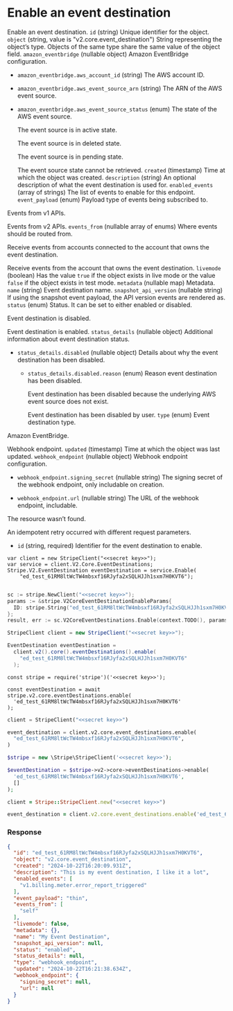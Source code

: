  # Enable an event destination

Enable an event destination.
`id` (string)
Unique identifier for the object.
`object` (string, value is "v2.core.event_destination")
String representing the object’s type. Objects of the same type share the same value of the object field.
`amazon_eventbridge` (nullable object)
Amazon EventBridge configuration.

- `amazon_eventbridge.aws_account_id` (string)
  The AWS account ID.

- `amazon_eventbridge.aws_event_source_arn` (string)
  The ARN of the AWS event source.

- `amazon_eventbridge.aws_event_source_status` (enum)
  The state of the AWS event source.

  The event source is in active state.

  The event source is in deleted state.

  The event source is in pending state.

  The event source state cannot be retrieved.
`created` (timestamp)
Time at which the object was created.
`description` (string)
An optional description of what the event destination is used for.
`enabled_events` (array of strings)
The list of events to enable for this endpoint.
`event_payload` (enum)
Payload type of events being subscribed to.

Events from v1 APIs.

Events from v2 APIs.
`events_from` (nullable array of enums)
Where events should be routed from.

Receive events from accounts connected to the account that owns the event destination.

Receive events from the account that owns the event destination.
`livemode` (boolean)
Has the value `true` if the object exists in live mode or the value `false` if the object exists in test mode.
`metadata` (nullable map)
Metadata.
`name` (string)
Event destination name.
`snapshot_api_version` (nullable string)
If using the snapshot event payload, the API version events are rendered as.
`status` (enum)
Status. It can be set to either enabled or disabled.

Event destination is disabled.

Event destination is enabled.
`status_details` (nullable object)
Additional information about event destination status.

- `status_details.disabled` (nullable object)
  Details about why the event destination has been disabled.

  - `status_details.disabled.reason` (enum)
    Reason event destination has been disabled.

    Event destination has been disabled because the underlying AWS event source does not exist.

    Event destination has been disabled by user.
`type` (enum)
Event destination type.

Amazon EventBridge.

Webhook endpoint.
`updated` (timestamp)
Time at which the object was last updated.
`webhook_endpoint` (nullable object)
Webhook endpoint configuration.

- `webhook_endpoint.signing_secret` (nullable string)
  The signing secret of the webhook endpoint, only includable on creation.

- `webhook_endpoint.url` (nullable string)
  The URL of the webhook endpoint, includable.

The resource wasn’t found.

An idempotent retry occurred with different request parameters.

- `id` (string, required)
  Identifier for the event destination to enable.

```dotnet
var client = new StripeClient("<<secret key>>");
var service = client.V2.Core.EventDestinations;
Stripe.V2.EventDestination eventDestination = service.Enable(
    "ed_test_61RM8ltWcTW4mbsxf16RJyfa2xSQLHJJh1sxm7H0KVT6");
```

```go

sc := stripe.NewClient("<<secret key>>");
params := &stripe.V2CoreEventDestinationEnableParams{
  ID: stripe.String("ed_test_61RM8ltWcTW4mbsxf16RJyfa2xSQLHJJh1sxm7H0KVT6"),
};
result, err := sc.V2CoreEventDestinations.Enable(context.TODO(), params);
```

```java
StripeClient client = new StripeClient("<<secret key>>");

EventDestination eventDestination =
  client.v2().core().eventDestinations().enable(
    "ed_test_61RM8ltWcTW4mbsxf16RJyfa2xSQLHJJh1sxm7H0KVT6"
  );
```

```node
const stripe = require('stripe')('<<secret key>>');

const eventDestination = await stripe.v2.core.eventDestinations.enable(
  'ed_test_61RM8ltWcTW4mbsxf16RJyfa2xSQLHJJh1sxm7H0KVT6'
);
```

```python
client = StripeClient("<<secret key>>")

event_destination = client.v2.core.event_destinations.enable(
  "ed_test_61RM8ltWcTW4mbsxf16RJyfa2xSQLHJJh1sxm7H0KVT6",
)
```

```php
$stripe = new \Stripe\StripeClient('<<secret key>>');

$eventDestination = $stripe->v2->core->eventDestinations->enable(
  'ed_test_61RM8ltWcTW4mbsxf16RJyfa2xSQLHJJh1sxm7H0KVT6',
  []
);
```

```ruby
client = Stripe::StripeClient.new("<<secret key>>")

event_destination = client.v2.core.event_destinations.enable('ed_test_61RM8ltWcTW4mbsxf16RJyfa2xSQLHJJh1sxm7H0KVT6')
```

### Response

```json
{
  "id": "ed_test_61RM8ltWcTW4mbsxf16RJyfa2xSQLHJJh1sxm7H0KVT6",
  "object": "v2.core.event_destination",
  "created": "2024-10-22T16:20:09.931Z",
  "description": "This is my event destination, I like it a lot",
  "enabled_events": [
    "v1.billing.meter.error_report_triggered"
  ],
  "event_payload": "thin",
  "events_from": [
    "self"
  ],
  "livemode": false,
  "metadata": {},
  "name": "My Event Destination",
  "snapshot_api_version": null,
  "status": "enabled",
  "status_details": null,
  "type": "webhook_endpoint",
  "updated": "2024-10-22T16:21:38.634Z",
  "webhook_endpoint": {
    "signing_secret": null,
    "url": null
  }
}
```